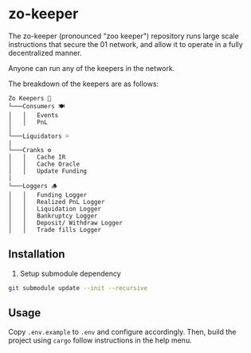 # zo-keeper

The zo-keeper (pronounced "zoo keeper") repository runs large scale instructions that secure the 01 network, and allow it to operate in a fully decentralized manner. 

Anyone can run any of the keepers in the network.

The breakdown of the keepers are as follows:
```
Zo Keepers 🦒
└───Consumers 🍽
│   │   Events
│   │   PnL
│
└───Liquidators 💦
|
└───Cranks ⚙️
│   │   Cache IR
│   │   Cache Oracle
│   │   Update Funding
|
└───Loggers 🪵️
│   │   Funding Logger
│   │   Realized PnL Logger
│   │   Liquidation Logger
│   │   Bankruptcy Logger
│   │   Deposit/ Withdraw Logger
│   │   Trade fills Logger
```


## Installation

1. Setup submodule dependency
```bash
git submodule update --init --recursive
```

## Usage 

Copy `.env.example` to `.env` and configure accordingly. Then, build the
project using `cargo` follow instructions in the help menu.
